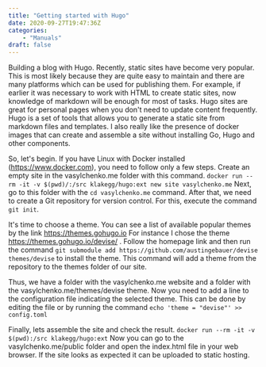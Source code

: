 ```yaml
---
title: "Getting started with Hugo"
date: 2020-09-27T19:47:36Z
categories: 
    - "Manuals"
draft: false
---
```


Building a blog with Hugo.
Recently, static sites have become very popular.
This is most likely because they are quite easy to maintain and there are many platforms which can be used for publishing them.
For example, if earlier it was necessary to work with HTML to create static sites, now knowledge of markdown will be enough for most of tasks.
Hugo sites are great for personal pages when you don't need to update content frequently.
Hugo is a set of tools that allows you to generate a static site from markdown files and templates.
I also really like the presence of docker images that can create and assemble a site without installing Go, Hugo and other components.

So, let's begin.
If you have Linux with Docker installed (https://www.docker.com), you need to follow only a few steps.
Create an empty site in the vasylchenko.me folder with this command.
`docker run --rm -it -v $(pwd)/:/src klakegg/hugo:ext new site vasylchenko.me`
Next, go to this folder with the `cd vasylchenko.me` command.
After that, we need to create a Git repository for version control.
For this, execute the command `git init`.

It's time to choose a theme. You can see a list of available popular themes by the link https://themes.gohugo.io
For instance I chose the theme https://themes.gohugo.io/devise/ . 
Follow the homepage link and then run the command
`git submodule add https://github.com/austingebauer/devise themes/devise` to install the theme.
This command will add a theme from the repository to the themes folder of our site.

Thus, we have a folder with the vasylchenko.me website and a folder with the vasylchenko.me/themes/devise theme.
Now you need to add a line to the configuration file indicating the selected theme.
This can be done by editing the file or by running the command
`echo 'theme = "devise"' >> config.toml`

Finally, lets assemble the site and check the result.
`docker run --rm -it -v $(pwd):/src klakegg/hugo:ext`
Now you can go to the vasylchenko.me/public folder and open the index.html file in your web browser.
If the site looks as expected it can be uploaded to static hosting.
